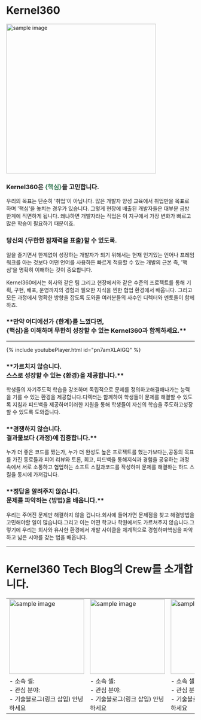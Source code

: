 # Kernel360

<div >
    <img src="https://cgk95.github.io/assets/images/about/4.png" width="400px" alt="sample image">
</div>

### **Kernel360은 <span style="color:#448361">{핵심}</span>을 고민합니다.**

우리의 목표는 단순히 '취업'이 아닙니다. 많은 개발자 양성 교육에서 취업만을 목표로 하며 '핵심'을 놓치는 경우가 있습니다. 그렇게 현장에 배출된 개발자들은 대부분 금방 한계에 직면하게 됩니다. 왜냐하면 개발자라는
직업은 이 지구에서 가장 변화가 빠르고 많은 학습이 필요하기 때문이죠.

### **당신의 {무한한 잠재력을 표출}할 수 있도록.**

일을 즐기면서 한계없이 성장하는 개발자가 되기 위해서는 현재 인기있는 언어나 프레임워크를 아는 것보다 어떤 언어를 사용하든 빠르게 적응할 수 있는 개발의 근본 즉, '핵심'을 명확히 이해하는 것이 중요합니다.

Kernel360에서는 회사와 같은 팀 그리고 현장에서와 같은 수준의 프로젝트를 통해 기획, 구현, 배포, 운영까지의 경험과 필요한 지식을 찐한 협업 환경에서 배웁니다. 그리고 모든 과정에서 명확한 방향을 잡도록
도와줄 여러분들의 사수인 디렉터와 멘토들이 함께하죠.

### \*\*만약 어디에선가 {한계}를 느꼈다면, <br>{핵심}을 이해하며 무한히 성장할 수 있는 Kernel360과 함께하세요.\*\*

<!-- ![세계관 그래픽.png](https://cgk95.github.io/assets/images/about/4.png) -->

---

{% include youtubePlayer.html id="pn7amXLAlGQ" %}

<!-- <iframe width="250" height="200" src="https://www.youtube.com/embed/pn7amXLAlGQ" frameborder="0" allow="accelerometer; autoplay; encrypted-media; gyroscope; picture-in-picture" allowfullscreen></iframe> -->

### \*\*가르치지 않습니다. <br>스스로 성장할 수 있는 {환경}을 제공합니다.\*\*

학생들의 자기주도적 학습을 강조하며 독립적으로 문제를 정의하고해결해나가는 능력을 기를 수 있는 환경을 제공합니다.디렉터는 함께하여 학생들이 문제를 해결할 수 있도록 지침과 피드백을 제공하며이러한 지원을 통해 학생들이
자신의 학습을 주도하고성장할 수 있도록 도와줍니다.

### \*\*경쟁하지 않습니다. <br>결과물보다 {과정}에 집중합니다.\*\*

누가 더 좋은 코드를 짰는가, 누가 더 완성도 높은 프로젝트를 했는가보다는,공동의 목표를 가진 동료들과 피어 리뷰와 토론, 회고, 피드백을 통해지식과 경험을 공유하는 과정 속에서 서로 소통하고 협업하는 소프트
스킬과코드를 작성하며 문제를 해결하는 하드 스킬을 동시에 가져갑니다.

### \*\*정답을 알려주지 않습니다. <br>문제를 파악하는 {방법}을 배웁니다.\*\*

우리는 주어진 문제만 해결하지 않을 겁니다.회사에 들어가면 문제점을 찾고 해결방법을 고민해야할 일이 많습니다.그리고 이는 어떤 학교나 학원에서도 가르쳐주지 않습니다.그렇기에 우리는 회사와 유사한 환경에서 개발
사이클을 체계적으로 경험하며핵심을 파악하고 넓은 시야를 갖는 법을 배웁니다.

---

# **Kernel360 Tech Blog의 Crew를 소개합니다.**

|                                                                                                |                                                                                                |                                                                                                |                                                                                                |                                                                                                |
| :--------------------------------------------------------------------------------------------- | :--------------------------------------------------------------------------------------------- | :--------------------------------------------------------------------------------------------- | :--------------------------------------------------------------------------------------------- | :--------------------------------------------------------------------------------------------- |
| <img src="https://cgk95.github.io/assets/images/about/1.png" width="200px" alt="sample image"> | <img src="https://cgk95.github.io/assets/images/about/2.png" width="200px" alt="sample image"> | <img src="https://cgk95.github.io/assets/images/about/3.png" width="200px" alt="sample image"> | <img src="https://cgk95.github.io/assets/images/about/5.png" width="200px" alt="sample image"> | <img src="https://cgk95.github.io/assets/images/about/6.png" width="200px" alt="sample image"> |
| - 소속 셀: <br> - 관심 분야: <br> - 기술블로그(링크 삽입) 안녕하세요                           | - 소속 셀: <br> - 관심 분야: <br> - 기술블로그(링크 삽입) 안녕하세요                           | - 소속 셀: <br> - 관심 분야: <br> - 기술블로그(링크 삽입) 안녕하세요                           |
